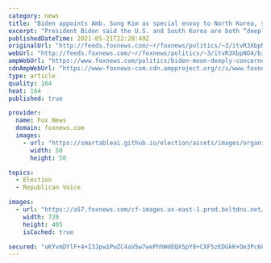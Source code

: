 ```yaml
---
category: news
title: "Biden appoints Amb. Sung Kim as special envoy to North Korea, signals commitment to diplomacy"
excerpt: "President Biden said the U.S. and South Korea are both “deeply concerned” about the situation in North Korea, and announced he is appointing Ambassador Sung Kim as special envoy to the Democratic People’s Republic of Korea (DPRK)."
publishedDateTime: 2021-05-21T22:28:49Z
originalUrl: "http://feeds.foxnews.com/~r/foxnews/politics/~3/itvR3XbpNO4/biden-moon-deeply-concerned-north-korea-amb-sung-kim-special-envoy"
webUrl: "http://feeds.foxnews.com/~r/foxnews/politics/~3/itvR3XbpNO4/biden-moon-deeply-concerned-north-korea-amb-sung-kim-special-envoy"
ampWebUrl: "https://www.foxnews.com/politics/biden-moon-deeply-concerned-north-korea-amb-sung-kim-special-envoy.amp"
cdnAmpWebUrl: "https://www-foxnews-com.cdn.ampproject.org/c/s/www.foxnews.com/politics/biden-moon-deeply-concerned-north-korea-amb-sung-kim-special-envoy.amp"
type: article
quality: 164
heat: 164
published: true

provider:
  name: Fox News
  domain: foxnews.com
  images:
    - url: "https://smartableai.github.io/election/assets/images/organizations/foxnews.com-50x50.jpg"
      width: 50
      height: 50

topics:
  - Election
  - Republican Voice

images:
  - url: "https://a57.foxnews.com/cf-images.us-east-1.prod.boltdns.net/v1/static/694940094001/13bcdd1c-2b91-4615-ac0a-120d7aa8316f/c8802b2d-898e-4d85-b916-7e492de9e029/1280x720/match/720/405/image.jpg?ve=1&tl=1"
    width: 720
    height: 405
    isCached: true

secured: "uKYvmDYlF+4+I3Jpw1PwZC4aV5w7wePhhWdEQX5pY8+CXF5zEDGkK+Oe3Pc681LhOMv+GA6EXFgBGzzCIdzS43sVaImruNtvdASnnuV6R5BHgtennbpB0/Kb0g0ygqxP20WhD4WRaeyDLpmYnmau1pFr/IG5y2lkyml9NWs8ln5oFxvMWrdHOyIkWikcPUJ2Im8TVCnDPy1YnM4cearJJ6rFTdsnSYB5qV1Lc2lc6kPXbbufZnDWBQ672o/1SpKXNNdLmbaPYqxGD7PdE8rg1AsVhGV8oX/Hb7HTg0Ig/8VJ+2KK0K3cs9freNfdRuvWuR5jVn0CQWY4c9LSnuLG/BY/wNCrr1zhmE5GXmAJhMA=;AugpCIZxr7zCz046657pXg=="
---
```


